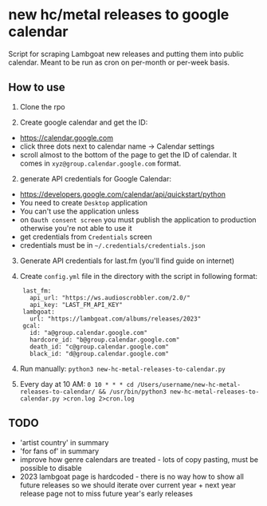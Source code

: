 # new hc/metal releases to google calendar

Script for scraping Lambgoat new releases and putting them into public calendar. Meant to be run as cron on per-month or per-week basis.

## How to use

 1. Clone the rpo

 2. Create google calendar and get the ID:
   - https://calendar.google.com
   - click three dots next to calendar name -> Calendar settings
   - scroll almost to the bottom of the page to get the ID of calendar. It comes in `xyz@group.calendar.google.com` format.

 2. generate API credentials for Google Calendar: 
   - https://developers.google.com/calendar/api/quickstart/python
   - You need to create `Desktop` application
   - You can't use the application unless
   - on `Oauth consent screen` you must publish the application to production otherwise you're not able to use it
   - get credentials from `Credentials` screen
   - credentials must be in `~/.credentials/credentials.json`

 3. Generate API credentials for last.fm (you'll find guide on internet)

 4. Create `config.yml` file in the directory with the script in following format:

```
    last_fm:
      api_url: "https://ws.audioscrobbler.com/2.0/"
      api_key: "LAST_FM_API_KEY"
    lambgoat:
      url: "https://lambgoat.com/albums/releases/2023"
    gcal:
      id: "a@group.calendar.google.com"
      hardcore_id: "b@group.calendar.google.com"
      death_id: "c@group.calendar.google.com"
      black_id: "d@group.calendar.google.com"
```

 4. Run manually: `python3 new-hc-metal-releases-to-calendar.py` 

 5. Every day at 10 AM: `0 10 * * * cd /Users/username/new-hc-metal-releases-to-calendar/ && /usr/bin/python3 new-hc-metal-releases-to-calendar.py >cron.log 2>cron.log`

## TODO

 - 'artist country' in summary
 - 'for fans of' in summary
 - improve how genre calendars are treated - lots of copy pasting, must be possible to disable
 - 2023 lambgoat page is hardcoded - there is no way how to show all future releases so we should iterate over current year + next year release page not to miss future year's early releases